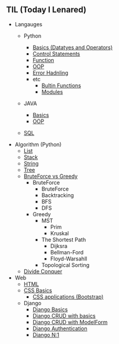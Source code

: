 ## TIL (Today I Lenared)

* Langauges
    * Python
        * [Basics (Datatyes and Operators)](./Python/Basics_Datatypes_Operators.md)
        * [Control Statements](./Python/Basics_ControlStatements.md)
        * [Function](./Python/Function.md)
        * [OOP](./Python/OOP.md)
        * [Error Hadnling](./Python/Error_Handling.md)
        * etc
            * [Bultin Functions](./Python/Builtin_Functions.md)
            * [Modules](./Python/Modules.md)

    * JAVA
        * [Basics](./Java/Basic.md)
        * [OOP](./Java/OOP.md)
    * [SQL](./Web/SQL.md)
* Algorithm (Python)
    * [List](./Algorithm/List.md)
    * [Stack](./Algorithm/Stack.md)
    * [String](./Algorithm/String.md)
    * [Tree](./Algorithm/Tree.md)
    * [BruteForce vs Greedy](./Algorithm/BruteForce_Greedy.md)
        * BruteForce
            * BruteForce
            * Backtracking
            * BFS
            * DFS
        * Greedy
            * MST
                * Prim
                * Kruskal
            * The Shortest Path
                * Dijksra
                * Bellman-Ford
                * Floyd-Warsahll
            * Topological Sorting
    * [Divide Conquer](./Algorithm/Divide_Conquer.md)
* Web
    * [HTML](./Web/HTML.md)
    * [CSS Basics](./Web/CSS.md)
        * [CSS applications (Bootstrap)](./Web/CSS_applications.md)
    * Django
        * [Django Basics](./Web/Django.md)
        * [Django CRUD with basics](./Web/Django_CRUD_basic.md)
        * [Django CRUD with ModelForm](./Web/Django_CRUD_ModelForm.md)
        * [Django Authentication](./Web/Django_Authentification.md)
        * [Django N:1](./Web/Django_many_to_one.md)
